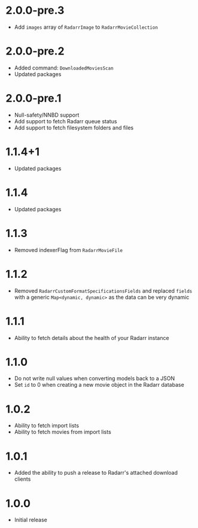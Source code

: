 # 2.0.0-pre.3
- Add `images` array of `RadarrImage` to `RadarrMovieCollection`
# 2.0.0-pre.2
- Added command: `DownloadedMoviesScan`
- Updated packages
# 2.0.0-pre.1
- Null-safety/NNBD support
- Add support to fetch Radarr queue status
- Add support to fetch filesystem folders and files
# 1.1.4+1
- Updated packages
# 1.1.4
- Updated packages
# 1.1.3
- Removed indexerFlag from `RadarrMovieFile`
# 1.1.2
- Removed `RadarrCustomFormatSpecificationsFields` and replaced `fields` with a generic `Map<dynamic, dynamic>` as the data can be very dynamic
# 1.1.1
- Ability to fetch details about the health of your Radarr instance
# 1.1.0
- Do not write null values when converting models back to a JSON
- Set `id` to 0 when creating a new movie object in the Radarr database
# 1.0.2
- Ability to fetch import lists
- Ability to fetch movies from import lists
# 1.0.1
- Added the ability to push a release to Radarr's attached download clients
# 1.0.0
- Initial release
